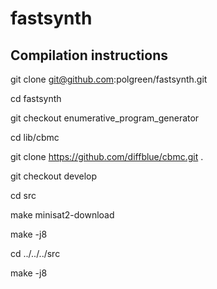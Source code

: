 # fastsynth

## Compilation instructions

git clone git@github.com:polgreen/fastsynth.git

cd fastsynth

git checkout enumerative_program_generator

cd lib/cbmc

git clone https://github.com/diffblue/cbmc.git .

git checkout develop

cd src

make minisat2-download

make -j8

cd ../../../src

make -j8
